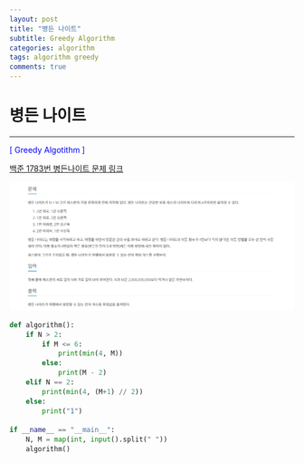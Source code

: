 ```yaml
---
layout: post
title: "병든 나이트"
subtitle: Greedy Algorithm
categories: algorithm
tags: algorithm greedy
comments: true
---
```

# 병든 나이트
---

<span style="Color:blue">[ Greedy Algotithm ]</span>

[백준 1783번 병든나이트 문제 링크](https://www.acmicpc.net/problem/1783)

![images](./images/병든나이트.PNG)

```python
def algorithm():
    if N > 2:
        if M <= 6:
            print(min(4, M))
        else:
            print(M - 2)
    elif N == 2:
        print(min(4, (M+1) // 2))
    else:
        print("1")

if __name__ == "__main__":
    N, M = map(int, input().split(" "))
    algorithm()
```
